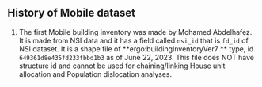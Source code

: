 ## History of Mobile dataset

1. The first Mobile building inventory was made by Mohamed Abdelhafez. It is made from NSI data and it has a field called `nsi_id` that is `fd_id` of NSI dataset. It is a shape file of **ergo:buildingInventoryVer7
** type, id `649361d8e435fd233fbbd1b3` as of June 22, 2023. This file does NOT have 
   structure id and cannot be used for chaining/linking House unit allocation and Population dislocation analyses.
